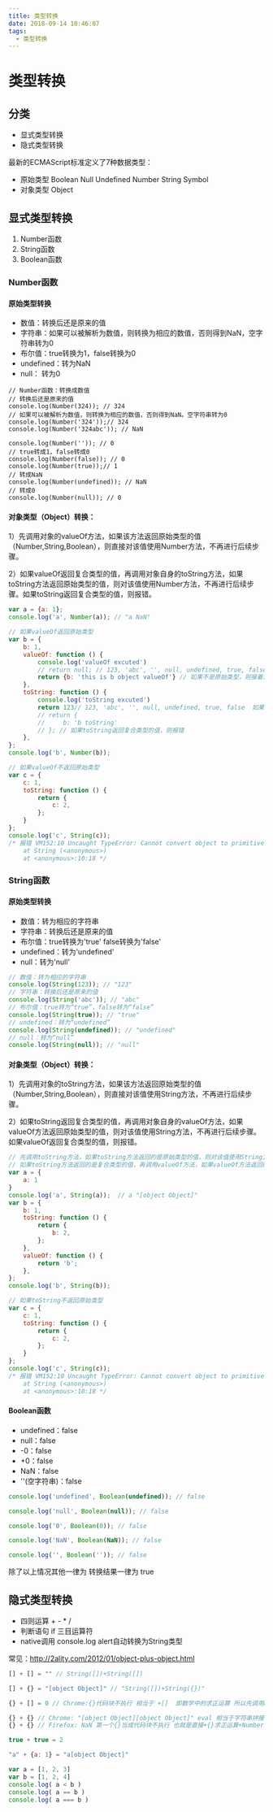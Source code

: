 ```yaml
---
title: 类型转换
date: 2018-09-14 10:46:07
tags:
  - 类型转换
---
```


# 类型转换

## 分类

- 显式类型转换
- 隐式类型转换

最新的ECMAScript标准定义了7种数据类型：
- 原始类型
Boolean Null Undefined Number String Symbol
- 对象类型
Object
<!-- more -->
## 显式类型转换

1. Number函数
2. String函数
3. Boolean函数

### Number函数
#### 原始类型转换
- 数值：转换后还是原来的值
- 字符串：如果可以被解析为数值，则转换为相应的数值，否则得到NaN，空字符串转为0
- 布尔值：true转换为1，false转换为0
- undefined：转为NaN
- null： 转为0
```
// Number函数：转换成数值
// 转换后还是原来的值
console.log(Number(324)); // 324
// 如果可以被解析为数值，则转换为相应的数值，否则得到NaN。空字符串转为0
console.log(Number('324'));// 324
console.log(Number('324abc')); // NaN

console.log(Number('')); // 0
// true转成1，false转成0
console.log(Number(false)); // 0
console.log(Number(true));// 1
// 转成NaN
console.log(Number(undefined)); // NaN
// 转成0
console.log(Number(null)); // 0
```
#### 对象类型（Object）转换：
  
1）先调用对象的valueOf方法，如果该方法返回原始类型的值（Number,String,Boolean），则直接对该值使用Number方法，不再进行后续步骤。

2）如果valueOf返回复合类型的值，再调用对象自身的toString方法，如果toString方法返回原始类型的值，则对该值使用Number方法，不再进行后续步骤。如果toString返回复合类型的值，则报错。

```js
var a = {a: 1};
console.log('a', Number(a)); // "a NaN"

// 如果valueOf返回原始类型
var b = {
    b: 1,
    valueOf: function () {
        console.log('valueOf excuted')
        // return null; // 123, 'abc', '', null, undefined, true, false 如果是原始类型，则直接对该值调用Number方法
        return {b: 'this is b object valueOf'} // 如果不是原始类型，则接着调用toString
    },
    toString: function () {
        console.log('toString excuted')
        return 123// 123, 'abc', '', null, undefined, true, false  如果toString方法返回原始类型的值，则对该值使用Number方法
        // return {
        //     b: 'b toString'
        // }; // 如果toString返回复合类型的值，则报错
    },
};
console.log('b', Number(b));

// 如果valueOf不返回原始类型
var c = {
    c: 1,
    toString: function () {
        return {
            c: 2,
        };
    }
};
console.log('c', String(c)); 
/* 报错 VM152:10 Uncaught TypeError: Cannot convert object to primitive value
    at String (<anonymous>)
    at <anonymous>:10:18 */
```
### String函数
#### 原始类型转换
- 数值：转为相应的字符串
- 字符串：转换后还是原来的值
- 布尔值：true转换为'true' false转换为'false'
- undefined：转为'undefined'
- null：转为'null'
```js
// 数值：转为相应的字符串
console.log(String(123)); // "123"
// 字符串：转换后还是原来的值
console.log(String('abc')); // "abc"
// 布尔值：true转为“true”，false转为“false”
console.log(String(true)); // "true"
// undefined：转为“undefined”
console.log(String(undefined)); // "undefined"
// null：转为“null”
console.log(String(null)); // "null"
```

#### 对象类型（Object）转换：
  
1）先调用对象的toString方法，如果该方法返回原始类型的值（Number,String,Boolean），则直接对该值使用String方法，不再进行后续步骤。

2）如果toString返回复合类型的值，再调用对象自身的valueOf方法，如果valueOf方法返回原始类型的值，则对该值使用String方法，不再进行后续步骤。如果valueOf返回复合类型的值，则报错。

```js
// 先调用toString方法，如果toString方法返回的是原始类型的值，则对该值使用String方法;
// 如果toString方法返回的是复合类型的值，再调用valueOf方法，如果valueOf方法返回的是原始类型的值，则对该值使用String方法
var a = {
    a: 1
}
console.log('a', String(a));  // a "[object Object]"
var b = {
    b: 1,
    toString: function () {
        return {
            b: 2,
        };
    },
    valueOf: function () {
        return 'b';
    },
};
console.log('b', String(b)); 

// 如果toString不返回原始类型
var c = {
    c: 1,
    toString: function () {
        return {
            c: 2,
        };
    }
};
console.log('c', String(c)); 
/* 报错 VM152:10 Uncaught TypeError: Cannot convert object to primitive value
    at String (<anonymous>)
    at <anonymous>:10:18 */
```

#### Boolean函数
- undefined：false
- null：false
- -0：false
- +0：false
- NaN：false
- ''(空字符串)：false

```js
console.log('undefined', Boolean(undefined)); // false

console.log('null', Boolean(null)); // false

console.log('0', Boolean(0)); // false

console.log('NaN', Boolean(NaN)); // false

console.log('', Boolean('')); // false
```

除了以上情况其他一律为 转换结果一律为 true

## 隐式类型转换

- 四则运算 + - * /
- 判断语句 if 三目运算符
- native调用 console.log alert自动转换为String类型

常见：http://2ality.com/2012/01/object-plus-object.html
```js
[] + [] = "" // String([])+String([])

[] + {} = "[object Object]" // "String([])+String({})"

{} + [] = 0 // Chrome:{}代码块不执行 相当于 +[]  即数学中的求正运算 所以先调用Number([])([].valueOf() = [], [].toString() = "", Number("") = 0, +0 = 0)

{} + {} // Chrome: "[object Object][object Object]" eval 相当于字符串拼接 String({})+String({})
{} + {} // Firefox: NaN 第一个{}当成代码块不执行 也就是直接+{}求正运算+Number({})（{}.valueOf()={}, {}.toString() = "[object Object]",Number("[object Object]")=NaN, +NaN=NaN）

true + true = 2

"a" + {a: 1} = "a[object Object]"

var a = [1, 2, 3]
var b = [1, 2, 4]
console.log( a < b )
console.log( a == b )
console.log( a === b )
```